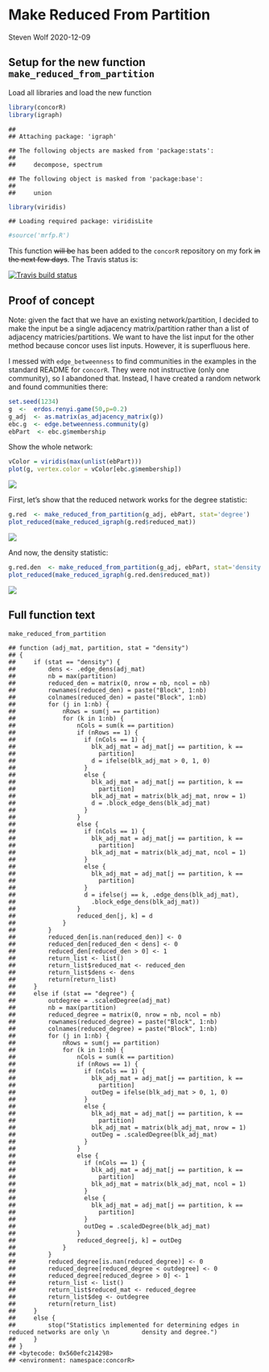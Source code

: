 Make Reduced From Partition
================
Steven Wolf
2020-12-09

## Setup for the new function `make_reduced_from_partition`

Load all libraries and load the new function

``` r
library(concorR)
library(igraph)
```

    ## 
    ## Attaching package: 'igraph'

    ## The following objects are masked from 'package:stats':
    ## 
    ##     decompose, spectrum

    ## The following object is masked from 'package:base':
    ## 
    ##     union

``` r
library(viridis)
```

    ## Loading required package: viridisLite

``` r
#source('mrfp.R')
```

This function ~~will be~~ has been added to the `concorR` repository on
my fork ~~in the next few days~~. The Travis status is:

<!-- badges: start -->

[![Travis build
status](https://travis-ci.com/sfwolfphys/concorR.svg?branch=main)](https://travis-ci.com/sfwolfphys/concorR)
<!-- badges: end -->

## Proof of concept

Note: given the fact that we have an existing network/partition, I
decided to make the input be a single adjacency matrix/partition rather
than a list of adjacency matricies/partitions. We want to have the list
input for the other method because concor uses list inputs. However, it
is superfluous here.

I messed with `edge_betweenness` to find communities in the examples in
the standard README for `concorR`. They were not instructive (only one
community), so I abandoned that. Instead, I have created a random
network and found communities there:

``` r
set.seed(1234)
g  <-  erdos.renyi.game(50,p=0.2)
g_adj  <- as.matrix(as_adjacency_matrix(g))
ebc.g  <- edge.betweenness.community(g)
ebPart  <- ebc.g$membership
```

Show the whole network:

``` r
vColor = viridis(max(unlist(ebPart)))
plot(g, vertex.color = vColor[ebc.g$membership])
```

![](README_files/figure-gfm/unnamed-chunk-3-1.png)<!-- -->

First, let’s show that the reduced network works for the degree
statistic:

``` r
g.red  <- make_reduced_from_partition(g_adj, ebPart, stat='degree')
plot_reduced(make_reduced_igraph(g.red$reduced_mat))
```

![](README_files/figure-gfm/unnamed-chunk-4-1.png)<!-- -->

And now, the density statistic:

``` r
g.red.den  <- make_reduced_from_partition(g_adj, ebPart, stat='density')
plot_reduced(make_reduced_igraph(g.red.den$reduced_mat))
```

![](README_files/figure-gfm/unnamed-chunk-5-1.png)<!-- -->

## Full function text

``` r
make_reduced_from_partition
```

    ## function (adj_mat, partition, stat = "density") 
    ## {
    ##     if (stat == "density") {
    ##         dens <- .edge_dens(adj_mat)
    ##         nb = max(partition)
    ##         reduced_den = matrix(0, nrow = nb, ncol = nb)
    ##         rownames(reduced_den) = paste("Block", 1:nb)
    ##         colnames(reduced_den) = paste("Block", 1:nb)
    ##         for (j in 1:nb) {
    ##             nRows = sum(j == partition)
    ##             for (k in 1:nb) {
    ##                 nCols = sum(k == partition)
    ##                 if (nRows == 1) {
    ##                   if (nCols == 1) {
    ##                     blk_adj_mat = adj_mat[j == partition, k == 
    ##                       partition]
    ##                     d = ifelse(blk_adj_mat > 0, 1, 0)
    ##                   }
    ##                   else {
    ##                     blk_adj_mat = adj_mat[j == partition, k == 
    ##                       partition]
    ##                     blk_adj_mat = matrix(blk_adj_mat, nrow = 1)
    ##                     d = .block_edge_dens(blk_adj_mat)
    ##                   }
    ##                 }
    ##                 else {
    ##                   if (nCols == 1) {
    ##                     blk_adj_mat = adj_mat[j == partition, k == 
    ##                       partition]
    ##                     blk_adj_mat = matrix(blk_adj_mat, ncol = 1)
    ##                   }
    ##                   else {
    ##                     blk_adj_mat = adj_mat[j == partition, k == 
    ##                       partition]
    ##                   }
    ##                   d = ifelse(j == k, .edge_dens(blk_adj_mat), 
    ##                     .block_edge_dens(blk_adj_mat))
    ##                 }
    ##                 reduced_den[j, k] = d
    ##             }
    ##         }
    ##         reduced_den[is.nan(reduced_den)] <- 0
    ##         reduced_den[reduced_den < dens] <- 0
    ##         reduced_den[reduced_den > 0] <- 1
    ##         return_list <- list()
    ##         return_list$reduced_mat <- reduced_den
    ##         return_list$dens <- dens
    ##         return(return_list)
    ##     }
    ##     else if (stat == "degree") {
    ##         outdegree = .scaledDegree(adj_mat)
    ##         nb = max(partition)
    ##         reduced_degree = matrix(0, nrow = nb, ncol = nb)
    ##         rownames(reduced_degree) = paste("Block", 1:nb)
    ##         colnames(reduced_degree) = paste("Block", 1:nb)
    ##         for (j in 1:nb) {
    ##             nRows = sum(j == partition)
    ##             for (k in 1:nb) {
    ##                 nCols = sum(k == partition)
    ##                 if (nRows == 1) {
    ##                   if (nCols == 1) {
    ##                     blk_adj_mat = adj_mat[j == partition, k == 
    ##                       partition]
    ##                     outDeg = ifelse(blk_adj_mat > 0, 1, 0)
    ##                   }
    ##                   else {
    ##                     blk_adj_mat = adj_mat[j == partition, k == 
    ##                       partition]
    ##                     blk_adj_mat = matrix(blk_adj_mat, nrow = 1)
    ##                     outDeg = .scaledDegree(blk_adj_mat)
    ##                   }
    ##                 }
    ##                 else {
    ##                   if (nCols == 1) {
    ##                     blk_adj_mat = adj_mat[j == partition, k == 
    ##                       partition]
    ##                     blk_adj_mat = matrix(blk_adj_mat, ncol = 1)
    ##                   }
    ##                   else {
    ##                     blk_adj_mat = adj_mat[j == partition, k == 
    ##                       partition]
    ##                   }
    ##                   outDeg = .scaledDegree(blk_adj_mat)
    ##                 }
    ##                 reduced_degree[j, k] = outDeg
    ##             }
    ##         }
    ##         reduced_degree[is.nan(reduced_degree)] <- 0
    ##         reduced_degree[reduced_degree < outdegree] <- 0
    ##         reduced_degree[reduced_degree > 0] <- 1
    ##         return_list <- list()
    ##         return_list$reduced_mat <- reduced_degree
    ##         return_list$deg <- outdegree
    ##         return(return_list)
    ##     }
    ##     else {
    ##         stop("Statistics implemented for determining edges in reduced networks are only \n         density and degree.")
    ##     }
    ## }
    ## <bytecode: 0x560efc214298>
    ## <environment: namespace:concorR>

